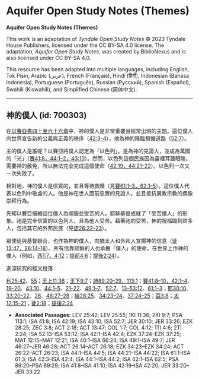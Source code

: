 # Aquifer Open Study Notes (Themes)

**Aquifer Open Study Notes (Themes)**

This work is an adaptation of *Tyndale Open Study Notes* © 2023 Tyndale House Publishers, licensed under the CC BY\-SA 4\.0 license. The adaptation, *Aquifer Open Study Notes*, was created by BiblioNexus and is also licensed under CC BY\-SA 4\.0\.

This resource has been adapted into multiple languages, including English, Tok Pisin, Arabic (عربي), French (Français), Hindi (हिंदी), Indonesian (Bahasa Indonesia), Portuguese (Português), Russian (Русский), Spanish (Español), Swahili (Kiswahili), and Simplified Chinese (简体中文).



--------------------------------

## 神的僕人 (id: 700303)

在[以賽亞書四十至六十六章](https://ref.ly/Isa40:1-Isa66:24)中，神的僕人是非常重要且經常出現的主題。這位僕人向世界宣告新的公義與正義的秩序（[42:3–4](https://ref.ly/Isa42:3-Isa42:4)），他為神的降臨預備道路（[52:7](https://ref.ly/Isa52:7)）。

主的僕人是誰呢？以賽亞將僕人認定為「以色列」，是為神的見證人，並成為萬國的「光」（[賽41:8，](https://ref.ly/Isa41:8)[44:1–2，](https://ref.ly/Isa44:1-Isa44:2)[43:10](https://ref.ly/Isa43:10)）。然而，以色列這個民族因為靈裡耳聾眼瞎，需要神的赦免，所以無法完全完成這個使命（[42:19，](https://ref.ly/Isa42:19)[44:21–22](https://ref.ly/Isa44:21-Isa44:22)）。以色列一次又一次失敗了。

相對地，神的僕人是信實的，並且等待救贖（見[賽61:1–3，](https://ref.ly/Isa61:1-Isa61:3)[62:1–5](https://ref.ly/Isa62:1-Isa62:5)）。這位僕人代表以色列中敬虔的人。他是神在世人面前忠實的見證人，並且抵抗異教宗教的偶像崇拜行為。

先知以賽亞描繪這位僕人為順服並受苦的人。耶穌基督成就了「受苦僕人」的形象。祂是完全信實的以色列人，且為他人受苦。藉著祂的受苦，神的祝福臨到許多人，包括其它的外邦民族（見[徒26:22–23](https://ref.ly/Acts26:22-Acts26:23)）。

眾使徒與基督聯合，也作為神的僕人，向猶太人和外邦人宣揚神的信息（[徒13:47，](https://ref.ly/Acts13:47)[26:14–18](https://ref.ly/Acts26:14-Acts26:18)）。所有信靠耶穌的人也承擔「僕人」的使命，在世界上作神的僕人（例如，[西1:7，](https://ref.ly/Col1:7)[4:12](https://ref.ly/Col4:12)；[提前4:6](https://ref.ly/1Tim4:6)；[提後2:24](https://ref.ly/2Tim2:24)）。

進深研究的經文段落

[利25:42](https://ref.ly/Lev25:42)、[55](https://ref.ly/Lev25:55)；[王上11:36](https://ref.ly/1Kgs11:36)；[王下9:7](https://ref.ly/2Kgs9:7)；[詩89:20–29，](https://ref.ly/Ps89:20-Ps89:29)[113:1](https://ref.ly/Ps113:1)；[賽41:8–10，](https://ref.ly/Isa41:8-Isa41:10)[42:1–4](https://ref.ly/Isa42:1-Isa42:4)、[19–20](https://ref.ly/Isa42:19-Isa42:20)、[43:10](https://ref.ly/Isa43:10)、[44:1–5](https://ref.ly/Isa44:1-Isa44:5)、[21–22](https://ref.ly/Isa44:21-Isa44:22)、[49:1–7](https://ref.ly/Isa49:1-Isa49:7)、[52:7](https://ref.ly/Isa52:7)、[13–53:12](https://ref.ly/Isa52:13-Isa53:12)、[61:1–3](https://ref.ly/Isa61:1-Isa61:3)；[耶30:10](https://ref.ly/Jer30:10)、[33:20–22](https://ref.ly/Jer33:20-Jer33:22)、[26](https://ref.ly/Jer33:26)、[46:27–28](https://ref.ly/Jer46:27-Jer46:28)；[結28:25](https://ref.ly/Ezek28:25)、[34:23–24](https://ref.ly/Ezek34:23-Ezek34:24)、[37:24–25](https://ref.ly/Ezek37:24-Ezek37:25)；[亞3:8](https://ref.ly/Zech3:8)；[太12:15–21](https://ref.ly/Matt12:15-Matt12:21)；[徒2:18](https://ref.ly/Acts2:18)；[提後2:24](https://ref.ly/2Tim2:24)

* **Associated Passages:** LEV 25:42; LEV 25:55; 1KI 11:36; 2KI 9:7; PSA 113:1; ISA 41:8; ISA 42:19; ISA 43:10; ISA 52:7; JER 30:10; JER 33:26; EZK 28:25; ZEC 3:8; ACT 2:18; ACT 13:47; COL 1:7; COL 4:12; 1TI 4:6; 2TI 2:24; ISA 52:13–ISA 53:12; ISA 42:1–ISA 42:4; EZK 37:24–EZK 37:25; MAT 12:15–MAT 12:21; ISA 40:1–ISA 66:24; ISA 49:1–ISA 49:7; JER 46:27–JER 46:28; ACT 26:14–ACT 26:18; EZK 34:23–EZK 34:24; ACT 26:22–ACT 26:23; ISA 44:1–ISA 44:5; ISA 44:21–ISA 44:22; ISA 61:1–ISA 61:3; ISA 42:3–ISA 42:4; ISA 44:1–ISA 44:2; ISA 62:1–ISA 62:5; PSA 89:20–PSA 89:29; ISA 41:8–ISA 41:10; ISA 42:19–ISA 42:20; JER 33:20–JER 33:22

